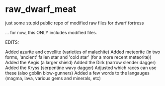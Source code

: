 raw_dwarf_meat
==============

just some stupid public repo of modified raw files for dwarf fortress

... for now, this ONLY includes modified files.

EDITS:

Added azurite and covellite (varieties of malachite)
Added meteorite (in two forms, 'ancient' fallen star and 'cold star' (for a more recent meteorite))
Added the Aegis (a larger shield)
Added the Dirk (narrow slender dagger)
Added the Kryss (serpentine wavy dagger)
Adjusted which races can use these (also goblin blow-gunners)
Added a few words to the langauges (magma, lava, various gems and minerals, etc)

